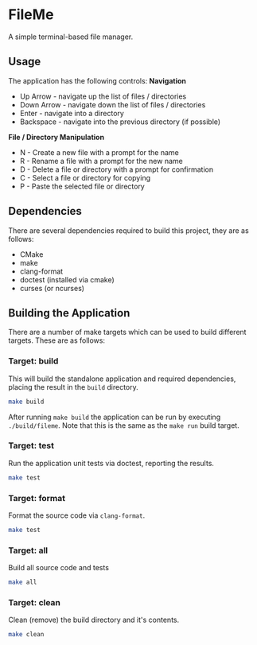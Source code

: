 
# FileMe

A simple terminal-based file manager.

## Usage
The application has the following controls:
**Navigation**
 - Up Arrow - navigate up the list of files / directories
 - Down Arrow - navigate down the list of files / directories
 - Enter - navigate into a directory
 - Backspace - navigate into the previous directory (if possible)

**File / Directory Manipulation**
 - N - Create a new file with a prompt for the name
 - R - Rename a file with a prompt for the new name
 - D - Delete a file or directory with a prompt for confirmation
 - C - Select a file or directory for copying
 - P - Paste the selected file or directory

## Dependencies

There are several dependencies required to build this project, they are as follows:
 - CMake
 - make
 - clang-format
 - doctest (installed via cmake)
 - curses (or ncurses)

## Building the Application

There are a number of make targets which can be used to build different targets. These are as follows:

### Target: build

This will build the standalone application and required dependencies, placing the result in the `build` directory.

```bash
make build
```

After running `make build` the application can be run by executing `./build/fileme`. Note that this is the same as the `make run` build target.

### Target: test

Run the application unit tests via doctest, reporting the results.
```bash
make test
```

### Target: format

Format the source code via `clang-format`.
```bash
make test
```

### Target: all

Build all source code and tests
```bash
make all
```

### Target: clean

Clean (remove) the build directory and it's contents.
```bash
make clean
```
